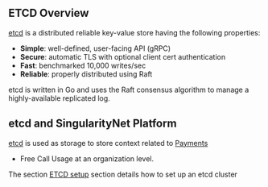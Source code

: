 ## ETCD Overview

<a href="https://github.com/etcd-io/etcd" target="_blank">etcd</a> is a distributed reliable key-value store having the following properties:

* **Simple**: well-defined, user-facing API (gRPC)
* **Secure**: automatic TLS with optional client cert authentication
* **Fast**: benchmarked 10,000 writes/sec
* **Reliable**: properly distributed using Raft

etcd is written in Go and uses the Raft consensus algorithm to manage a highly-available replicated log.

## etcd and SingularityNet Platform

<a href="https://github.com/etcd-io/etcd" target="_blank">etcd</a> is used as storage to store context related to 
[Payments](/docs/products/DecentralizedAIPlatform/Daemon/daemon-channel-storage/)
* Free Call Usage
at an organization level. 

The section [ETCD setup](/docs/products/DecentralizedAIPlatform/CoreConcepts/etcdsetup/) section details how to set up an etcd cluster